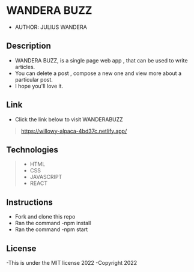 # WANDERA BUZZ

- AUTHOR: JULIUS WANDERA

## Description
- WANDERA BUZZ, is  a single page web app , that can be used to write articles.
- You can delete a post , compose a new one and view more about a particular post.
- I hope you'll love it.

## Link
- Click the link below to visit WANDERABUZZ
>https://willowy-alpaca-4bd37c.netlify.app/

## Technologies

> - HTML
> - CSS
> - JAVASCRIPT
> - REACT

## Instructions
- Fork and clone this repo 
- Ran the command  -npm install  
- Ran the command -npm start 



## License
-This is under the MIT license 2022
-Copyright 2022
